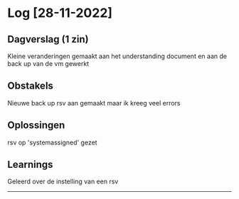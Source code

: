# Log [28-11-2022]
 
## Dagverslag (1 zin)
Kleine veranderingen gemaakt aan het understanding document en aan de back up van de vm gewerkt

## Obstakels
Nieuwe back up rsv aan gemaakt maar ik kreeg veel errors

## Oplossingen
rsv op 'systemassigned' gezet 

## Learnings
Geleerd over de instelling van een rsv

---
